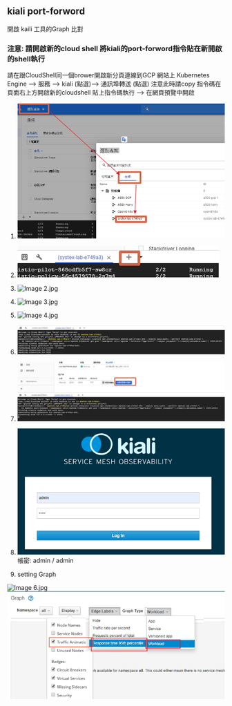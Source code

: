 ## kiali port-forword

開啟 kaili 工具的Graph 比對
### 注意: 請開啟新的cloud shell 將kiali的port-forword指令貼在新開啟的shell執行
請在跟CloudShell同一個brower開啟新分頁連線到GCP 網站上 Kubernetes Engine --> 服務 --> kiali (點選)--> 通訊埠轉送 (點選) 
注意此時請copy 指令碼在頁面右上方開啟新的cloudshell 貼上指令碼執行
--> 在網頁預覽中開啟

1. ![select_project.jpg](imgs/select_project.jpg)

2. ![add_shell.jpg](imgs/add_shell.jpg)

3. ![Image 2.jpg](imgs/Image%202.jpg)

4. ![Image 3.jpg](imgs/Image%203.jpg)

5. ![Image 4.jpg](imgs/Image%204.jpg)

6. ![add_command.jpg](imgs/add_command.jpg)

7. ![open_brower.jpg](imgs/open_brower.jpg)

8. ![admin.jpg](imgs/admin.jpg)
帳密: admin / admin

9. setting Graph

![Image 6.jpg](imgs/Image%206.jpg)
![setting.jpg](imgs/setting.jpg)
 
